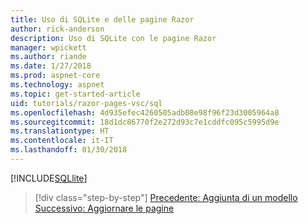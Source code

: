 ```yaml
---
title: Uso di SQLite e delle pagine Razor
author: rick-anderson
description: Uso di SQLite con le pagine Razor
manager: wpickett
ms.author: riande
ms.date: 1/27/2018
ms.prod: aspnet-core
ms.technology: aspnet
ms.topic: get-started-article
uid: tutorials/razor-pages-vsc/sql
ms.openlocfilehash: 4d935efec4260505adb08e98f96f23d3005964a8
ms.sourcegitcommit: 18d1dc86770f2e272d93c7e1cddfc095c5995d9e
ms.translationtype: HT
ms.contentlocale: it-IT
ms.lasthandoff: 01/30/2018
---
```

[!INCLUDE[SQLlite](../../includes/RP/sql.md)]


>[!div class="step-by-step"]
[Precedente: Aggiunta di un modello](xref:tutorials/razor-pages-vsc/model)
[Successivo: Aggiornare le pagine](xref:tutorials/razor-pages-vsc/da1)

